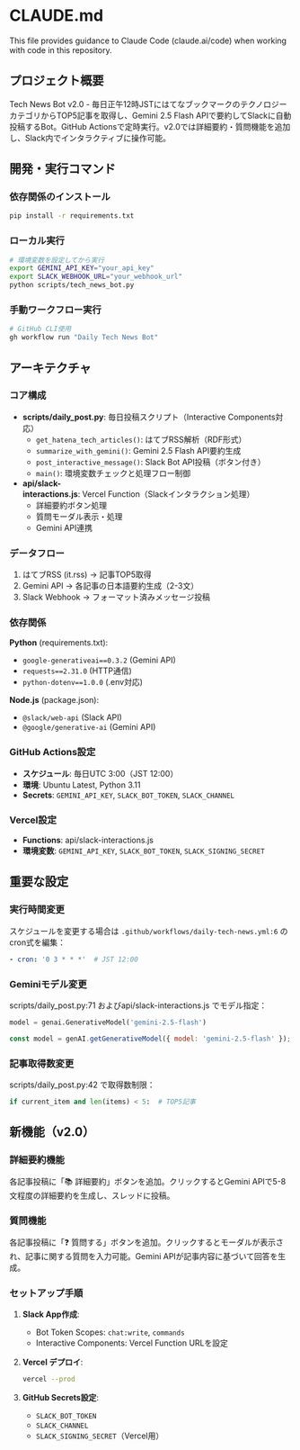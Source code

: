 # CLAUDE.md

This file provides guidance to Claude Code (claude.ai/code) when working with code in this repository.

## プロジェクト概要

Tech News Bot v2.0 - 毎日正午12時JSTにはてなブックマークのテクノロジーカテゴリからTOP5記事を取得し、Gemini 2.5 Flash APIで要約してSlackに自動投稿するBot。GitHub Actionsで定時実行。v2.0では詳細要約・質問機能を追加し、Slack内でインタラクティブに操作可能。

## 開発・実行コマンド

### 依存関係のインストール
```bash
pip install -r requirements.txt
```

### ローカル実行
```bash
# 環境変数を設定してから実行
export GEMINI_API_KEY="your_api_key"
export SLACK_WEBHOOK_URL="your_webhook_url"
python scripts/tech_news_bot.py
```

### 手動ワークフロー実行
```bash
# GitHub CLI使用
gh workflow run "Daily Tech News Bot"
```

## アーキテクチャ

### コア構成
- **scripts/daily_post.py**: 毎日投稿スクリプト（Interactive Components対応）
  - `get_hatena_tech_articles()`: はてブRSS解析（RDF形式）
  - `summarize_with_gemini()`: Gemini 2.5 Flash API要約生成
  - `post_interactive_message()`: Slack Bot API投稿（ボタン付き）
  - `main()`: 環境変数チェックと処理フロー制御
- **api/slack-interactions.js**: Vercel Function（Slackインタラクション処理）
  - 詳細要約ボタン処理
  - 質問モーダル表示・処理
  - Gemini API連携

### データフロー
1. はてブRSS (it.rss) → 記事TOP5取得
2. Gemini API → 各記事の日本語要約生成（2-3文）
3. Slack Webhook → フォーマット済みメッセージ投稿

### 依存関係
**Python** (requirements.txt):
- `google-generativeai==0.3.2` (Gemini API)
- `requests==2.31.0` (HTTP通信)
- `python-dotenv==1.0.0` (.env対応)

**Node.js** (package.json):
- `@slack/web-api` (Slack API)
- `@google/generative-ai` (Gemini API)

### GitHub Actions設定
- **スケジュール**: 毎日UTC 3:00（JST 12:00）
- **環境**: Ubuntu Latest, Python 3.11
- **Secrets**: `GEMINI_API_KEY`, `SLACK_BOT_TOKEN`, `SLACK_CHANNEL`

### Vercel設定
- **Functions**: api/slack-interactions.js
- **環境変数**: `GEMINI_API_KEY`, `SLACK_BOT_TOKEN`, `SLACK_SIGNING_SECRET`

## 重要な設定

### 実行時間変更
スケジュールを変更する場合は `.github/workflows/daily-tech-news.yml:6` のcron式を編集：
```yaml
- cron: '0 3 * * *'  # JST 12:00
```

### Geminiモデル変更
scripts/daily_post.py:71 およびapi/slack-interactions.js でモデル指定：
```python
model = genai.GenerativeModel('gemini-2.5-flash')
```
```javascript
const model = genAI.getGenerativeModel({ model: 'gemini-2.5-flash' });
```

### 記事取得数変更
scripts/daily_post.py:42 で取得数制限：
```python
if current_item and len(items) < 5:  # TOP5記事
```

## 新機能（v2.0）

### 詳細要約機能
各記事投稿に「📚 詳細要約」ボタンを追加。クリックするとGemini APIで5-8文程度の詳細要約を生成し、スレッドに投稿。

### 質問機能  
各記事投稿に「❓ 質問する」ボタンを追加。クリックするとモーダルが表示され、記事に関する質問を入力可能。Gemini APIが記事内容に基づいて回答を生成。

### セットアップ手順

1. **Slack App作成**: 
   - Bot Token Scopes: `chat:write`, `commands`
   - Interactive Components: Vercel Function URLを設定

2. **Vercel デプロイ**:
   ```bash
   vercel --prod
   ```

3. **GitHub Secrets設定**:
   - `SLACK_BOT_TOKEN`
   - `SLACK_CHANNEL` 
   - `SLACK_SIGNING_SECRET`（Vercel用）